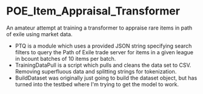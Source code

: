 # POE_Item_Appraisal_Transformer
An amateur attempt at training a transformer to appraise rare items in path of exile using market data.


 - PTQ is a module which uses a provided JSON string specifying search filters to query the Path of Exile trade server for items in a given league in bcount batches of 10 items per batch.
 - TrainingDataPull is a script which pulls and cleans the data set to CSV. Removing superfluous data and splitting strings for tokenization.
 - BuildDataset was originally just going to build the dataset object, but has turned into the testbed where I'm trying to get the model to work.
